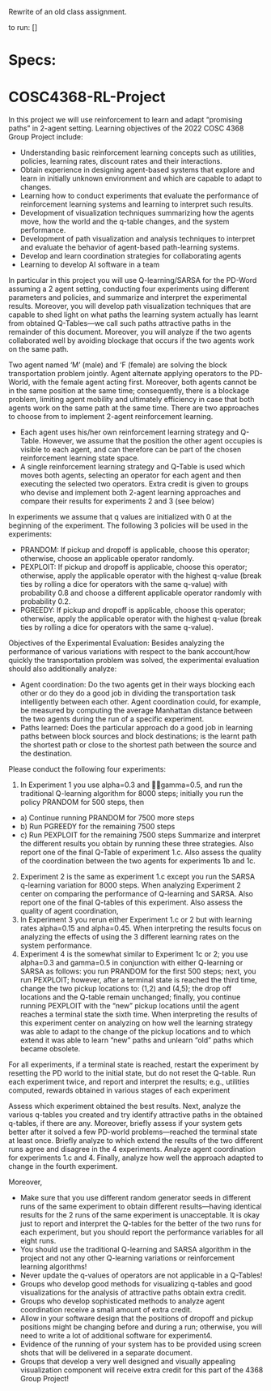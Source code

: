 Rewrite of an old class assignment. 

to run:
[]

Specs:
=============
# COSC4368-RL-Project

In this project we will use reinforcement to learn and adapt “promising paths” in 2-agent setting. Learning objectives of the 2022 COSC 4368 Group Project include:
* Understanding basic reinforcement learning concepts such as utilities, policies, learning rates, discount rates and their interactions.
* Obtain experience in designing agent-based systems that explore and learn in initially unknown environment and which are capable to adapt to changes. 
*	Learning how to conduct experiments that evaluate the performance of reinforcement learning systems and learning to interpret such results. 
*	Development of visualization techniques summarizing how the agents move, how the world and the q-table changes, and the system performance. 
*	Development of path visualization and analysis techniques to interpret and evaluate the behavior of agent-based path-learning systems.
*	Develop and learn coordination strategies for collaborating agents
*	Learning to develop AI software in a team

In particular in this project you will use Q-learning/SARSA  for the PD-Word assuming a 2 agent setting, conducting four experiments using different parameters and policies, and summarize and interpret the experimental results. Moreover, you will develop path visualization techniques that are capable to shed light on what paths the learning system actually has learnt from obtained Q-Tables—we call such paths attractive paths in the remainder of this document. Moreover, you will analyze if the two agents collaborated well by avoiding blockage that occurs if the two agents work on the same path.

Two agent named ‘M’ (male) and ‘F (female) are solving the block transportation problem jointly. Agent alternate applying operators to the PD-World, with the female agent acting first. Moreover, both agents cannot be in the same position at the same time; consequently, there is a blockage problem, limiting agent mobility and ultimately efficiency in case that both agents work on the same path at the same time.  There are two approaches to choose from to implement 2-agent reinforcement learning.
- Each agent uses his/her own reinforcement learning strategy and Q-Table. However, we assume that the position the other agent occupies is visible to each agent, and can therefore can be part of the chosen reinforcement learning state space. 
- A single reinforcement learning strategy and Q-Table is used which moves both agents, selecting an operator for each agent and then executing the selected two operators.
Extra credit is given to groups who devise and implement both 2-agent learning approaches and compare their results for experiments 2 and 3 (see below) 

In experiments we assume that q values are initialized with 0 at the beginning of the experiment. The following 3 policies will be used in the experiments:

* PRANDOM: If pickup and dropoff is applicable, choose this operator; otherwise, choose an applicable operator randomly.
*	PEXPLOIT: If pickup and dropoff is applicable, choose this operator; otherwise, apply the applicable operator with the   highest q-value (break ties by rolling a dice for operators with the same q-value) with probability 0.8 and choose a different applicable operator randomly with probability 0.2. 
*	PGREEDY: If pickup and dropoff is applicable, choose this operator; otherwise, apply the applicable operator with the highest q-value (break ties by rolling a dice for operators with the same q-value).

Objectives of the Experimental Evaluation: Besides analyzing the performance of various variations with respect to the bank account/how quickly the transportation problem was solved, the experimental evaluation should also additionally analyze:
- Agent coordination: Do the two agents get in their ways blocking each other or do they do a good job in dividing the transportation task intelligently between each other. Agent coordination could, for example, be measured by computing the average Manhattan distance between the two agents during the run of a specific experiment.
- Paths learned: Does the particular approach do a good job in learning paths between block sources and block destinations; is the learnt path the shortest path or close to the shortest path between the source and the destination. 

Please conduct the following four experiments:
1.	In Experiment 1 you use alpha=0.3 and gamma=0.5, and run the traditional Q-learning algorithm for 8000 steps; initially you run the policy PRANDOM for 500 steps, then
  - a)	Continue running PRANDOM for 7500 more steps 
  - b)	Run PGREEDY for the remaining 7500 steps
  - c)	Run PEXPLOIT for the remaining 7500 steps
Summarize and interpret the different results you obtain by running these three strategies. Also report one of the final Q-Table of experiment 1.c. Also assess the quality of the coordination between the two agents for experiments 1b and 1c.
2.	Experiment 2 is the same as experiment 1.c except you run the SARSA q-learning variation for 8000 steps. When analyzing Experiment 2 center on comparing the performance of Q-learning and SARSA. Also report one of the final Q-tables of this experiment.  Also assess the quality of agent coordination, 
3.	In Experiment 3 you rerun either  Experiment 1.c or 2 but with learning rates alpha=0.15 and alpha=0.45.  When interpreting the results focus on analyzing the effects of using the 3 different learning rates on the system performance. 
4.	Experiment 4 is the somewhat similar to Experiment 1c or 2; you use alpha=0.3 and gamma=0.5 in conjunction with either Q-learning or SARSA  as follows: you run PRANDOM for the first 500 steps; next, you run PEXPLOIT; however, after a terminal state is reached the third time, change the two pickup locations to: (1,2) and (4,5); the drop off locations and the Q-table remain unchanged; finally, you continue running PEXPLOIT with the “new” pickup locations until the agent reaches a terminal state the sixth time. When interpreting the results of this experiment center on analyzing on how well the learning strategy was able to adapt to the change of the pickup locations and to which extend it was able to learn “new” paths and unlearn “old” paths which became obsolete. 

For all experiments, if a terminal state is reached, restart the experiment by resetting the PD world to the initial state, but do not reset the Q-table. Run each experiment twice, and report  and interpret the results; e.g., utilities computed, rewards obtained in various stages of each experiment

Assess which experiment obtained the best results. Next, analyze the various q-tables you created and try identify attractive paths  in the obtained q-tables, if there are any. Moreover, briefly assess if your system gets better after it solved a few PD-world problems—reached the terminal state at least once. Briefly analyze to which extend the results of the two different runs agree and disagree in the 4 experiments. Analyze agent coordination for experiments 1.c and 4. Finally, analyze how well the approach adapted to change in the fourth experiment. 

Moreover,
*	Make sure that you use different random generator seeds in different runs of the same experiment to obtain different results—having identical results for the 2 runs of the same experiment is unacceptable. It is okay just to report and interpret the Q-tables for the better of the two runs for each experiment, but you should report the performance variables for all eight runs.  
*	You should use the traditional Q-learning and SARSA algorithm in the project and not any other Q-learning variations or reinforcement learning algorithms!
*	Never update the q-values of operators are not applicable in a Q-Tables!
*	Groups who develop good methods for visualizing q-tables and good visualizations for the analysis of attractive paths obtain extra credit. 
*	Groups who develop sophisticated methods to analyze agent coordination receive a small amount of extra credit. 
*	Allow in your software design that the positions of dropoff and pickup positions might be changing before and during a run; otherwise, you will need to write a lot of additional software for experiment4.
*	Evidence of the running of your system has to be provided using screen shots that will be delivered in a separate document.  
*	Groups that develop a very well designed and visually appealing visualization component will receive extra credit for this part of the 4368 Group Project!
